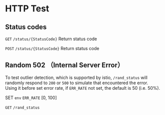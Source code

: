 # HTTP Test

## Status codes
`GET` `/status/{StatusCode}` Return status code

`POST` `/status/{StatusCode}` Return status code

## Random 502 （Internal Server Error）
To test outlier detection, which is supported by istio, `/rand_status` will randomly respond to `200` or `500` to simulate that encountered the error. Using it before set error rate, if `ERR_RATE` not set, the default is 50 (i.e. 50%).
 
SET `env` `ERR_RATE` [0, 100]

`GET` `/rand_status`

